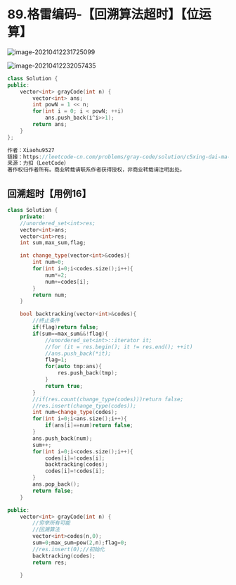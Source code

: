 # 89.格雷编码-【回溯算法超时】【位运算】

![image-20210412231725099](C:\Users\西安交通大学2193613091sxm\AppData\Roaming\Typora\typora-user-images\image-20210412231725099.png)

![image-20210412232057435](C:\Users\西安交通大学2193613091sxm\AppData\Roaming\Typora\typora-user-images\image-20210412232057435.png)

```C++
class Solution {
public:
    vector<int> grayCode(int n) {
        vector<int> ans;
        int powN = 1 << n;
        for(int i = 0; i < powN; ++i)
            ans.push_back(i^i>>1);
        return ans;
    }
};

作者：Xiaohu9527
链接：https://leetcode-cn.com/problems/gray-code/solution/c5xing-dai-ma-xiang-xi-jie-xi-dui-xin-sh-xrkw/
来源：力扣（LeetCode）
著作权归作者所有。商业转载请联系作者获得授权，非商业转载请注明出处。
```



## 回溯超时【用例16】

```C++
class Solution {
    private:
    //unordered_set<int>res;
    vector<int>ans;
    vector<int>res;
    int sum,max_sum,flag;

    int change_type(vector<int>&codes){
        int num=0;
        for(int i=0;i<codes.size();i++){
            num*=2;
            num+=codes[i];
        }
        return num;
    }

    bool backtracking(vector<int>&codes){
        //终止条件
        if(flag)return false;
        if(sum==max_sum&&!flag){
            //unordered_set<int>::iterator it;
            //for (it = res.begin(); it != res.end(); ++it)
            //ans.push_back(*it);
            flag=1;
            for(auto tmp:ans){
                res.push_back(tmp);
            }
            return true;
        }
        //if(res.count(change_type(codes)))return false;
        //res.insert(change_type(codes));
        int num=change_type(codes);
        for(int i=0;i<ans.size();i++){
            if(ans[i]==num)return false;
        }
        ans.push_back(num);
        sum++;
        for(int i=0;i<codes.size();i++){
            codes[i]=!codes[i];
            backtracking(codes);
            codes[i]=!codes[i];
        }
        ans.pop_back();
        return false;
    }

public:
    vector<int> grayCode(int n) {
        //穷举所有可能
        //回溯算法
        vector<int>codes(n,0);
        sum=0;max_sum=pow(2,n);flag=0;
        //res.insert(0);//初始化
        backtracking(codes);
        return res;

    }
```

